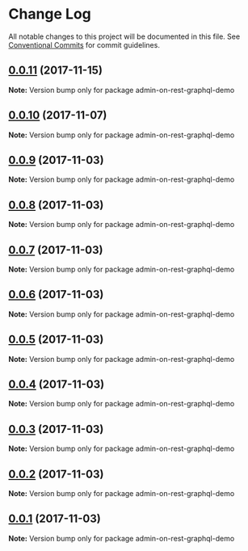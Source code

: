 # Change Log

All notable changes to this project will be documented in this file.
See [Conventional Commits](https://conventionalcommits.org) for commit guidelines.

<a name="0.0.11"></a>
## [0.0.11](https://github.com/iolap/aor-graphql/compare/v0.0.10...v0.0.11) (2017-11-15)




**Note:** Version bump only for package admin-on-rest-graphql-demo

<a name="0.0.10"></a>
## [0.0.10](https://github.com/iolap/aor-graphql/compare/v0.0.9...v0.0.10) (2017-11-07)




**Note:** Version bump only for package admin-on-rest-graphql-demo

<a name="0.0.9"></a>
## [0.0.9](https://github.com/iolap/aor-graphql/compare/v0.0.8...v0.0.9) (2017-11-03)




**Note:** Version bump only for package admin-on-rest-graphql-demo

<a name="0.0.8"></a>
## [0.0.8](https://github.com/iolap/aor-graphql/compare/v0.0.7...v0.0.8) (2017-11-03)




**Note:** Version bump only for package admin-on-rest-graphql-demo

<a name="0.0.7"></a>
## [0.0.7](https://github.com/iolap/aor-graphql/compare/v0.0.6...v0.0.7) (2017-11-03)




**Note:** Version bump only for package admin-on-rest-graphql-demo

<a name="0.0.6"></a>
## [0.0.6](https://github.com/iolap/aor-graphql/compare/v0.0.5...v0.0.6) (2017-11-03)




**Note:** Version bump only for package admin-on-rest-graphql-demo

<a name="0.0.5"></a>
## [0.0.5](https://github.com/iolap/aor-graphql/compare/v0.0.4...v0.0.5) (2017-11-03)




**Note:** Version bump only for package admin-on-rest-graphql-demo

<a name="0.0.4"></a>
## [0.0.4](https://github.com/iolap/aor-graphql/compare/v0.0.3...v0.0.4) (2017-11-03)




**Note:** Version bump only for package admin-on-rest-graphql-demo

<a name="0.0.3"></a>
## [0.0.3](https://github.com/iolap/aor-graphql/compare/v0.0.2...v0.0.3) (2017-11-03)




**Note:** Version bump only for package admin-on-rest-graphql-demo

<a name="0.0.2"></a>
## [0.0.2](https://github.com/iolap/aor-graphql/compare/v0.0.1...v0.0.2) (2017-11-03)




**Note:** Version bump only for package admin-on-rest-graphql-demo

<a name="0.0.1"></a>
## [0.0.1](https://github.com/iolap/aor-graphql/compare/v0.0.1-1...v0.0.1) (2017-11-03)




**Note:** Version bump only for package admin-on-rest-graphql-demo
